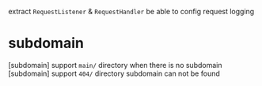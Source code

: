 extract `RequestListener` & `RequestHandler`
be able to config request logging

# subdomain

[subdomain] support `main/` directory when there is no subdomain
[subdomain] support `404/` directory subdomain can not be found
